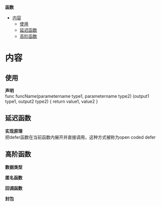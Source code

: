 **函数**
- [内容](#内容)
  - [使用](#使用)
  - [延迟函数](#延迟函数)
  - [高阶函数](#高阶函数)

# 内容 #
## 使用 ##
**声明**  
func funcName(parametername type1, parametername type2) (output1 type1, output2 type2) {
    return value1, value2
}


## 延迟函数 ##
**实现原理**  
把defer函数在当前函数内展开并直接调用，这种方式被称为open coded defer

## 高阶函数 ##
**数据类型**  

**匿名函数**  

**回调函数**  

**封包**  